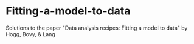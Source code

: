 # Fitting-a-model-to-data
Solutions to the paper "Data analysis recipes: Fitting a model to data" by Hogg, Bovy, &amp; Lang
